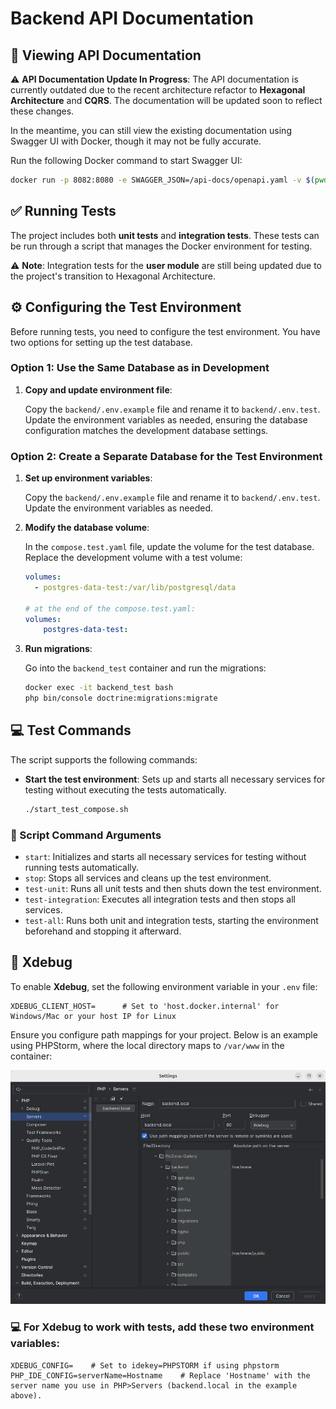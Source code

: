 # Backend API Documentation

## 📄 Viewing API Documentation

⚠️ **API Documentation Update In Progress**: The API documentation is currently outdated due to the recent architecture refactor to **Hexagonal Architecture** and **CQRS**. The documentation will be updated soon to reflect these changes.

In the meantime, you can still view the existing documentation using Swagger UI with Docker, though it may not be fully accurate.

Run the following Docker command to start Swagger UI:

```bash
docker run -p 8082:8080 -e SWAGGER_JSON=/api-docs/openapi.yaml -v $(pwd)/api-docs:/api-docs swaggerapi/swagger-ui
```

## ✅ Running Tests

The project includes both **unit tests** and **integration tests**. These tests can be run through a script that manages the Docker environment for testing.

⚠️ **Note**: Integration tests for the **user module** are still being updated due to the project's transition to Hexagonal Architecture.

## ⚙️ Configuring the Test Environment

Before running tests, you need to configure the test environment. You have two options for setting up the test database.

### Option 1: Use the Same Database as in Development

1. **Copy and update environment file**:

   Copy the `backend/.env.example` file and rename it to `backend/.env.test`. Update the environment variables as needed, ensuring the database configuration matches the development database settings.

### Option 2: Create a Separate Database for the Test Environment

1. **Set up environment variables**:

   Copy the `backend/.env.example` file and rename it to `backend/.env.test`. Update the environment variables as needed.

2. **Modify the database volume**:

   In the `compose.test.yaml` file, update the volume for the test database. Replace the development volume with a test volume:

   ```yaml
   volumes:
     - postgres-data-test:/var/lib/postgresql/data
   
   # at the end of the compose.test.yaml:
   volumes:
       postgres-data-test:

3. **Run migrations**:

   Go into the `backend_test` container and run the migrations:

   ```bash
   docker exec -it backend_test bash
   php bin/console doctrine:migrations:migrate

## 💻 Test Commands

The script supports the following commands:

- **Start the test environment**: Sets up and starts all necessary services for testing without executing the tests automatically.

  ```bash
  ./start_test_compose.sh

### 🔧 Script Command Arguments

- `start`: Initializes and starts all necessary services for testing without running tests automatically.
- `stop`: Stops all services and cleans up the test environment.
- `test-unit`: Runs all unit tests and then shuts down the test environment.
- `test-integration`: Executes all integration tests and then stops all services.
- `test-all`: Runs both unit and integration tests, starting the environment beforehand and stopping it afterward.

## 🐞 Xdebug

To enable **Xdebug**, set the following environment variable in your `.env` file:

```env
XDEBUG_CLIENT_HOST=      # Set to 'host.docker.internal' for Windows/Mac or your host IP for Linux
```

Ensure you configure path mappings for your project. Below is an example using PHPStorm, where the local directory maps to `/var/www` in the container:

![Path Mapping Example](../readme_screesnshots/xdebugger_path_mappings.png)

### 💻 For Xdebug to work with tests, add these two environment variables:

```env
XDEBUG_CONFIG=    # Set to idekey=PHPSTORM if using phpstorm
PHP_IDE_CONFIG=serverName=Hostname    # Replace 'Hostname' with the server name you use in PHP>Servers (backend.local in the example above).
```